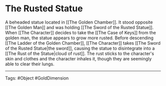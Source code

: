 # The Rusted Statue

A beheaded statue located in [[The Golden Chamber]]. It stood opposite [[The Golden Man]] and was holding [[The Sword of the Rusted Statue]]. When [[The Character]] decides to take the [[The Case of Keys]] from the golden man, the statue appears to grow more rusted.
Before descending [[The Ladder of the Golden Chamber]], [[The Character]] takes [[The Sword of the Rusted Statue|the sword]], causing the statue to disintegrate into a [[The Rust of the Statue|cloud of rust]]. The rust sticks to the character's skin and clothes and the character inhales it, though they are seemingly able to clear their lungs.

---
Tags: #Object #GoldDimension 
